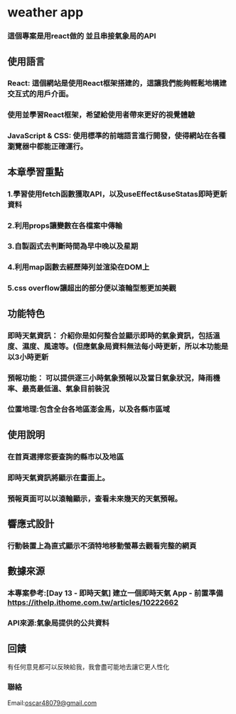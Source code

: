 # weather app

### 這個專案是用react做的 並且串接氣象局的API

## 使用語言

### React: 這個網站是使用React框架搭建的，這讓我們能夠輕鬆地構建交互式的用戶介面。

### 使用並學習React框架，希望給使用者帶來更好的視覺體驗

### JavaScript & CSS: 使用標準的前端語言進行開發，使得網站在各種瀏覽器中都能正確運行。

## 本章學習重點

### 1.學習使用fetch函數獲取API，以及useEffect&useStatas即時更新資料

### 2.利用props讓變數在各檔案中傳輸

### 3.自製函式去判斷時間為早中晚以及星期

### 4.利用map函數去經歷陣列並渲染在DOM上

### 5.css overflow讓超出的部分便以滾輪型態更加美觀

## 功能特色

### 即時天氣資訊： 介紹你是如何整合並顯示即時的氣象資訊，包括溫度、濕度、風速等。(但應氣象局資料無法每小時更新，所以本功能是以3小時更新

### 預報功能： 可以提供逐三小時氣象預報以及當日氣象狀況，降雨機率、最高最低溫、氣象目前裝況

### 位置地理:包含全台各地區澎金馬，以及各縣市區域

## 使用說明

### 在首頁選擇您要查詢的縣市以及地區

### 即時天氣資訊將顯示在畫面上。

### 預報頁面可以以滾輪顯示，查看未來幾天的天氣預報。

## 響應式設計

### 行動裝置上為直式顯示不須特地移動螢幕去觀看完整的網頁

## 數據來源

### 本專案參考:[Day 13 - 即時天氣] 建立一個即時天氣 App - 前置準備 https://ithelp.ithome.com.tw/articles/10222662

### API來源:氣象局提供的公共資料

## 回饋

有任何意見都可以反映給我，我會盡可能地去讓它更人性化

### 聯絡

Email:oscar48079@gmail.com

